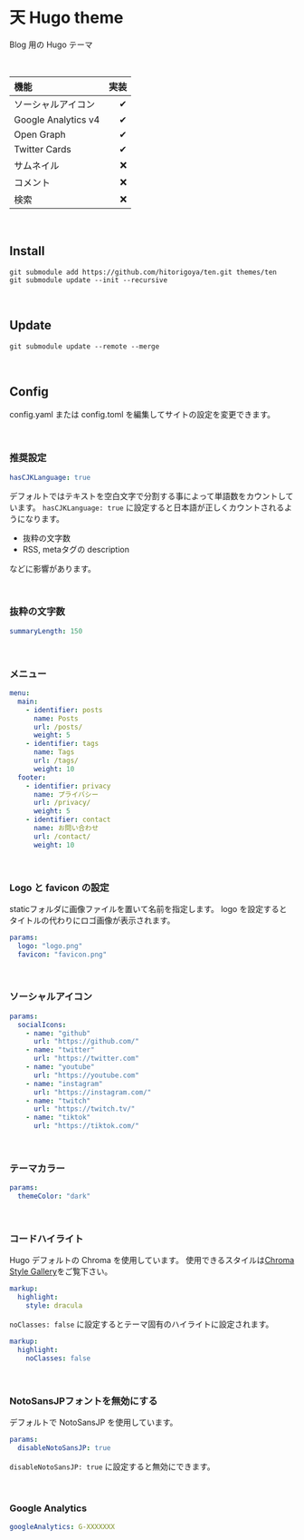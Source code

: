 # 天 Hugo theme

Blog 用の Hugo テーマ

<br/>

| 機能                | 実装 |
| :------------------ | ---: |
| ソーシャルアイコン  |    ✔ |
| Google Analytics v4 |    ✔ |
| Open Graph          |    ✔ |
| Twitter Cards       |    ✔ |
| サムネイル          |    ❌ |
| コメント            |    ❌ |
| 検索                |    ❌ |

<br/>

## Install
```
git submodule add https://github.com/hitorigoya/ten.git themes/ten
git submodule update --init --recursive
```

<br/>

## Update
```
git submodule update --remote --merge
```

<br/>

## Config
config.yaml または config.toml を編集してサイトの設定を変更できます。

<br/>

### 推奨設定
```yaml
hasCJKLanguage: true
```
デフォルトではテキストを空白文字で分割する事によって単語数をカウントしています。
`hasCJKLanguage: true` に設定すると日本語が正しくカウントされるようになります。
- 抜粋の文字数
- RSS, metaタグの description


などに影響があります。

<br/>

### 抜粋の文字数
```yaml
summaryLength: 150
```

<br/>

### メニュー
```yaml
menu:
  main:
    - identifier: posts
      name: Posts
      url: /posts/
      weight: 5
    - identifier: tags
      name: Tags
      url: /tags/
      weight: 10
  footer:
    - identifier: privacy
      name: プライバシー
      url: /privacy/
      weight: 5
    - identifier: contact
      name: お問い合わせ
      url: /contact/
      weight: 10
```

<br/>

### Logo と favicon の設定
staticフォルダに画像ファイルを置いて名前を指定します。
logo を設定するとタイトルの代わりにロゴ画像が表示されます。
```yaml
params:
  logo: "logo.png"
  favicon: "favicon.png"
```

<br/>

### ソーシャルアイコン
```yaml
params:
  socialIcons:
    - name: "github"
      url: "https://github.com/"
    - name: "twitter"
      url: "https://twitter.com"
    - name: "youtube"
      url: "https://youtube.com"
    - name: "instagram"
      url: "https://instagram.com/"
    - name: "twitch"
      url: "https://twitch.tv/"
    - name: "tiktok"
      url: "https://tiktok.com/"
```

<br/>

### テーマカラー
```yaml
params:
  themeColor: "dark"
```

<br/>

### コードハイライト
Hugo デフォルトの Chroma を使用しています。
使用できるスタイルは[Chroma Style Gallery](https://xyproto.github.io/splash/docs/all.html)をご覧下さい。
```yaml
markup:
  highlight:
    style: dracula
```
`noClasses: false` に設定するとテーマ固有のハイライトに設定されます。
```yaml
markup:
  highlight:
    noClasses: false
```

<br/>

### NotoSansJPフォントを無効にする
デフォルトで NotoSansJP を使用しています。
```yaml
params:
  disableNotoSansJP: true
```
`disableNotoSansJP: true` に設定すると無効にできます。

<br/>

### Google Analytics
```yaml
googleAnalytics: G-XXXXXXX
```